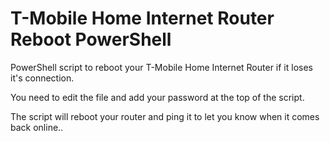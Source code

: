 # T-Mobile Home Internet Router Reboot PowerShell
 PowerShell script to reboot your T-Mobile Home Internet Router if it loses it's connection. 

 You need to edit the file and add your password at the top of the script. 

 The script will reboot your router and ping it to let you know when it comes back online..
